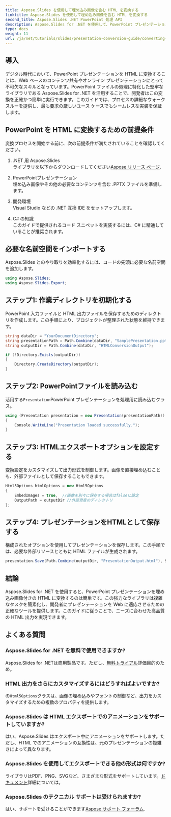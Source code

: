 ```yaml
---
title: Aspose.Slides を使用して埋め込み画像を含む HTML を変換する
linktitle: Aspose.Slides を使用して埋め込み画像を含む HTML を変換する
second_title: Aspose.Slides .NET PowerPoint 処理 API
description: Aspose.Slides for .NET を使用して、PowerPoint プレゼンテーションを埋め込み画像付きの HTML にシームレスに変換する方法を学びます。シームレスな変換のためのステップバイステップ ガイド。
type: docs
weight: 11
url: /ja/net/tutorials/slides/presentation-conversion-guide/converting-html-with-embedded-images/
---
```

## 導入

デジタル時代において、PowerPoint プレゼンテーションを HTML に変換することは、Web ベースのコンテンツ共有やオンライン プレゼンテーションにとって不可欠なスキルとなっています。PowerPoint ファイルの処理に特化した堅牢なライブラリである Aspose.Slides for .NET を活用することで、開発者はこの変換を正確かつ簡単に実行できます。このガイドでは、プロセスの詳細なウォークスルーを提供し、最も要求の厳しいユース ケースでもシームレスな実装を保証します。

## PowerPoint を HTML に変換するための前提条件

変換プロセスを開始する前に、次の前提条件が満たされていることを確認してください。

1. .NET 用 Aspose.Slides  
   ライブラリを以下からダウンロードしてください[Aspose リリース ページ](https://releases.aspose.com/slides/net/).

2. PowerPointプレゼンテーション  
   埋め込み画像やその他の必要なコンテンツを含む .PPTX ファイルを準備します。

3. 開発環境  
   Visual Studio などの .NET 互換 IDE をセットアップします。

4. C# の知識  
   このガイドで提供されるコード スニペットを実装するには、C# に精通していることが推奨されます。

## 必要な名前空間をインポートする

Aspose.Slides とのやり取りを効率化するには、コードの先頭に必要な名前空間を追加します。

```csharp
using Aspose.Slides;
using Aspose.Slides.Export;
```

## ステップ1: 作業ディレクトリを初期化する

PowerPoint 入力ファイルと HTML 出力ファイルを保存するためのディレクトリを作成します。この手順により、プロジェクトが整理された状態を維持できます。

```csharp
string dataDir = "YourDocumentDirectory";
string presentationPath = Path.Combine(dataDir, "SamplePresentation.pptx");
string outputDir = Path.Combine(dataDir, "HTMLConversionOutput");

if (!Directory.Exists(outputDir))
{
    Directory.CreateDirectory(outputDir);
}
```


## ステップ2: PowerPointファイルを読み込む

活用する`Presentation`PowerPoint プレゼンテーションを処理用に読み込むクラス。

```csharp
using (Presentation presentation = new Presentation(presentationPath))
{
    Console.WriteLine("Presentation loaded successfully.");
}
```


## ステップ3: HTMLエクスポートオプションを設定する

変換設定をカスタマイズして出力形式を制御します。画像を直接埋め込むことも、外部ファイルとして保存することもできます。

```csharp
Html5Options htmlOptions = new Html5Options
{
    EmbedImages = true,  //画像を別々に保存する場合はfalseに設定
    OutputPath = outputDir //外部資産のディレクトリ
};
```


## ステップ4: プレゼンテーションをHTMLとして保存する

構成されたオプションを使用してプレゼンテーションを保存します。この手順では、必要な外部リソースとともに HTML ファイルが生成されます。

```csharp
presentation.Save(Path.Combine(outputDir, "PresentationOutput.html"), SaveFormat.Html5, htmlOptions);
```

## 結論

Aspose.Slides for .NET を使用すると、PowerPoint プレゼンテーションを埋め込み画像付きの HTML に変換するのは簡単です。この強力なライブラリは複雑なタスクを簡素化し、開発者にプレゼンテーションを Web に適応させるための正確なツールを提供します。このガイドに従うことで、ニーズに合わせた高品質の HTML 出力を実現できます。

## よくある質問

### Aspose.Slides for .NET を無料で使用できますか?
 Aspose.Slides for .NETは商用製品です。ただし、[無料トライアル](https://releases.aspose.com/)評価目的のため。

### HTML 出力をさらにカスタマイズするにはどうすればよいですか?
の`Html5Options`クラスは、画像の埋め込みやフォントの制御など、出力をカスタマイズするための複数のプロパティを提供します。

### Aspose.Slides は HTML エクスポートでのアニメーションをサポートしていますか?
はい、Aspose.Slides はエクスポート中にアニメーションをサポートします。ただし、HTML でのアニメーションの互換性は、元のプレゼンテーションの複雑さによって異なります。

### Aspose.Slides を使用してエクスポートできる他の形式は何ですか?
ライブラリはPDF、PNG、SVGなど、さまざまな形式をサポートしています。[ドキュメント](https://reference.aspose.com/slides/net/)詳細については。

### Aspose.Slides のテクニカル サポートは受けられますか?
はい、サポートを受けることができます[Aspose サポート フォーラム](https://forum.aspose.com/c/slides/11).